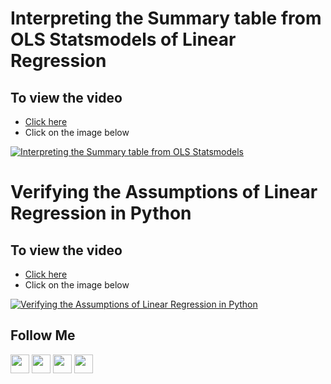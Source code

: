 # Interpreting the Summary table from OLS Statsmodels of Linear Regression
## To view the video
* [Click here](https://youtu.be/U7D1h5bbpcs)
* Click on the image below

[![Interpreting the Summary table from OLS Statsmodels](http://img.youtube.com/vi/U7D1h5bbpcs/0.jpg)](http://www.youtube.com/watch?v=U7D1h5bbpcs)

# Verifying the Assumptions of Linear Regression in Python
## To view the video
* [Click here](https://youtu.be/rw84t7QU2O0)
* Click on the image below

[![Verifying the Assumptions of Linear Regression in Python](http://img.youtube.com/vi/rw84t7QU2O0/0.jpg)](http://www.youtube.com/watch?v=rw84t7QU2O0)

## Follow Me
<a href="https://twitter.com/_bhaveshbhatt" target="_blank"><img class="ai-subscribed-social-icon" src="https://bhattbhavesh91.github.io/assets/images/tw.png" width="30"></a>
<a href="https://www.youtube.com/bhaveshbhatt8791/" target="_blank"><img class="ai-subscribed-social-icon" src="https://bhattbhavesh91.github.io/assets/images/ytb.png" width="30"></a>
<a href="https://github.com/bhattbhavesh91" target="_blank"><img class="ai-subscribed-social-icon" src="https://bhattbhavesh91.github.io/assets/images/gthb.png" width="30"></a>
<a href="https://www.linkedin.com/in/bhattbhavesh91/" target="_blank"><img class="ai-subscribed-social-icon" src="https://bhattbhavesh91.github.io/assets/images/lnkdn.png" width="30"></a>
